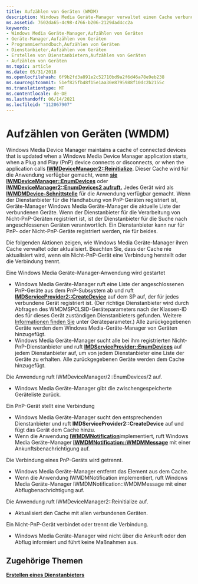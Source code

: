 ```yaml
---
title: Aufzählen von Geräten (WMDM)
description: Windows Media Geräte-Manager verwaltet einen Cache verbundener Geräte. Erfahren Sie, wie Windows Media Geräte-Manager den Cache verwaltet oder aktualisiert.
ms.assetid: 7602da65-4c98-4766-b206-2129dad4cc2a
keywords:
- Windows Media Geräte-Manager,Aufzählen von Geräten
- Geräte-Manager,Aufzählen von Geräten
- Programmierhandbuch,Aufzählen von Geräten
- Dienstanbieter,Aufzählen von Geräten
- Erstellen von Dienstanbietern,Aufzählen von Geräten
- Aufzählen von Geräten
ms.topic: article
ms.date: 05/31/2018
ms.openlocfilehash: 6f9b2fd3a891e2c52710bd9a2f6d46a78e9eb238
ms.sourcegitcommit: 51ef825fb48f15e1aa30e8795988f10dc2b2155c
ms.translationtype: MT
ms.contentlocale: de-DE
ms.lasthandoff: 06/14/2021
ms.locfileid: "112067907"
---
```

# <a name="enumerating-devices-wmdm"></a>Aufzählen von Geräten (WMDM)

Windows Media Device Manager maintains a cache of connected devices that is updated when a Windows Media Device Manager application starts, when a Plug and Play (PnP) device connects or disconnects, or when the application calls [**IWMDeviceManager2::Reinitialize**](/windows/desktop/api/mswmdm/nf-mswmdm-iwmdevicemanager2-reinitialize). Dieser Cache wird für die Anwendung verfügbar gemacht, wenn [**sie IWMDeviceManager::EnumDevices**](/windows/desktop/api/mswmdm/nf-mswmdm-iwmdevicemanager-enumdevices) oder [**IWMDeviceManager2::EnumDevices2 aufruft.**](/windows/desktop/api/mswmdm/nf-mswmdm-iwmdevicemanager2-enumdevices2) Jedes Gerät wird als [**IWMDMDevice-Schnittstelle**](/windows/desktop/api/mswmdm/nn-mswmdm-iwmdmdevice) für die Anwendung verfügbar gemacht. Wenn der Dienstanbieter für die Handhabung von PnP-Geräten registriert ist, Geräte-Manager Windows Media Geräte-Manager die aktuelle Liste der verbundenen Geräte. Wenn der Dienstanbieter für die Verarbeitung von Nicht-PnP-Geräten registriert ist, ist der Dienstanbieter für die Suche nach angeschlossenen Geräten verantwortlich. Ein Dienstanbieter kann nur für PnP- oder Nicht-PnP-Geräte registriert werden, nie für beides.

Die folgenden Aktionen zeigen, wie Windows Media Geräte-Manager ihren Cache verwaltet oder aktualisiert. Beachten Sie, dass der Cache nie aktualisiert wird, wenn ein Nicht-PnP-Gerät eine Verbindung herstellt oder die Verbindung trennt.

Eine Windows Media Geräte-Manager-Anwendung wird gestartet

-   Windows Media Geräte-Manager ruft eine Liste der angeschlossenen PnP-Geräte aus dem PnP-Subsystem ab und ruft [**IMDServiceProvider2::CreateDevice**](/windows/desktop/api/mswmdm/nf-mswmdm-imdserviceprovider2-createdevice) auf dem SP auf, der für jedes verbundene Gerät registriert ist. (Der richtige Dienstanbieter wird durch Abfragen des WMDMSPCLSID-Geräteparameters nach der Klassen-ID des für dieses Gerät zuständigen Dienstanbieters gefunden. Weitere [Informationen finden Sie](device-parameters.md) unter Geräteparameter.) Alle zurückgegebenen Geräte werden dem Windows Media-Geräte-Manager von Geräten hinzugefügt.
-   Windows Media Geräte-Manager sucht alle bei ihm registrierten Nicht-PnP-Dienstanbieter und ruft [**IMDServiceProvider::EnumDevices**](/windows/desktop/api/mswmdm/nf-mswmdm-imdserviceprovider-enumdevices) auf jedem Dienstanbieter auf, um von jedem Dienstanbieter eine Liste der Geräte zu erhalten. Alle zurückgegebenen Geräte werden dem Cache hinzugefügt.

Die Anwendung ruft IWMDeviceManager/2::EnumDevices/2 auf.

-   Windows Media Geräte-Manager gibt die zwischengespeicherte Geräteliste zurück.

Ein PnP-Gerät stellt eine Verbindung

-   Windows Media Geräte-Manager sucht den entsprechenden Dienstanbieter und ruft **IMDServiceProvider2::CreateDevice** auf und fügt das Gerät dem Cache hinzu.
-   Wenn die Anwendung [**IWMDMNotification**](/windows/desktop/api/mswmdm/nn-mswmdm-iwmdmnotification)implementiert, ruft Windows Media Geräte-Manager [**IWMDMNotification::WMDMMessage**](/windows/desktop/api/mswmdm/nf-mswmdm-iwmdmnotification-wmdmmessage) mit einer Ankunftsbenachrichtigung auf.

Die Verbindung eines PnP-Geräts wird getrennt.

-   Windows Media Geräte-Manager entfernt das Element aus dem Cache.
-   Wenn die Anwendung IWMDMNotification implementiert, ruft Windows Media Geräte-Manager IWMDMNotification::WMDMMessage mit einer Abflugbenachrichtigung auf.

Die Anwendung ruft IWMDeviceManager2::Reinitialize auf.

-   Aktualisiert den Cache mit allen verbundenen Geräten.

Ein Nicht-PnP-Gerät verbindet oder trennt die Verbindung.

-   Windows Media Geräte-Manager wird nicht über die Ankunft oder den Abflug informiert und führt keine Maßnahmen aus.

## <a name="related-topics"></a>Zugehörige Themen

<dl> <dt>

[**Erstellen eines Dienstanbieters**](creating-a-service-provider.md)
</dt> </dl>

 

 




